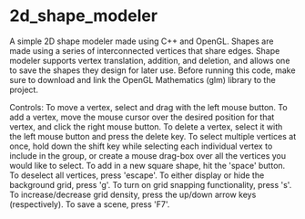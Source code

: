 # 2d_shape_modeler
A simple 2D shape modeler made using C++ and OpenGL.
Shapes are made using a series of interconnected vertices that share edges.
Shape modeler supports vertex translation, addition, and deletion, and allows one to save the shapes they design for later use.
Before running this code, make sure to download and link the OpenGL Mathematics (glm) library to the project.

Controls:
To move a vertex, select and drag with the left mouse button.
To add a vertex, move the mouse cursor over the desired position for that vertex, and click the right mouse button.
To delete a vertex, select it with the left mouse button and press the delete key.
To select multiple vertices at once, hold down the shift key while selecting each individual vertex
to include in the group, or create a mouse drag-box over all the vertices you would like to select.
To add in a new square shape, hit the 'space' button.
To deselect all vertices, press 'escape'.
To either display or hide the background grid, press 'g'.
To turn on grid snapping functionality, press 's'.
To increase/decrease grid density, press the up/down arrow keys (respectively).
To save a scene, press 'F7'.
